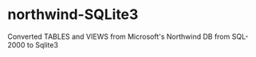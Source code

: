 # northwind-SQLite3
Converted TABLES and VIEWS from Microsoft's Northwind DB from SQL-2000  to Sqlite3

